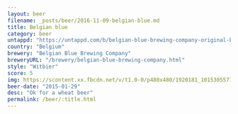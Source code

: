 ```yaml
---
layout: beer
filename: _posts/beer/2016-11-09-belgian-blue.md
title: Belgian blue
category: beer
untappd: "https://untappd.com/b/belgian-blue-brewing-company-original-belgian-wheat-ale/562689"
country: "Belgium"
brewery: "Belgian Blue Brewing Company"
breweryURL: "/brewery/belgian-blue-brewing-company.html"
style: "Witbier"
score: 5
img: https://scontent.xx.fbcdn.net/v/t1.0-0/p480x480/1920181_10153055771283745_6859710748033343904_n.jpg?_nc_cat=110&_nc_ht=scontent.xx&oh=b6db9e772f6f4428e7e0440e73f05fab&oe=5C743A28
beer-date: "2015-01-29"
desc: "Ok for a wheat beer"
permalink: /beer/:title.html
---
```

